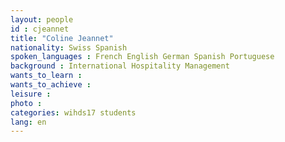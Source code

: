 ```yaml
---
layout: people
id : cjeannet
title: "Coline Jeannet"
nationality: Swiss Spanish
spoken_languages : French English German Spanish Portuguese
background : International Hospitality Management
wants_to_learn :
wants_to_achieve :
leisure :
photo :
categories: wihds17 students
lang: en
---
```

